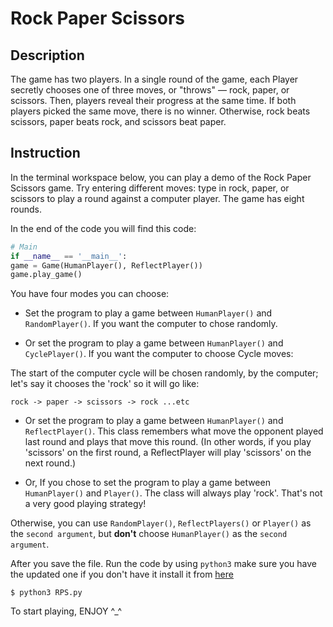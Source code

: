 # Rock Paper Scissors

## Description
The game has two players. In a single round of the game, each Player secretly chooses one of three moves, or "throws" — rock, paper, or scissors. Then, players reveal their progress at the same time. If both players picked the same move, there is no winner. Otherwise, rock beats scissors, paper beats rock, and scissors beat paper.


## Instruction
In the terminal workspace below, you can play a demo of the Rock Paper Scissors game. Try entering different moves: type in rock, paper, or scissors to play a round against a computer player. The game has eight rounds.

In the end of the code you will find this code:

```python
# Main
if __name__ == '__main__':
game = Game(HumanPlayer(), ReflectPlayer())
game.play_game()
```


You have four modes you can choose:


* Set the program to play a game between `HumanPlayer()` and `RandomPlayer()`.
If you want the computer to chose randomly.


* Or set the program to play a game between `HumanPlayer()` and `CyclePlayer()`.
If you want the computer to choose Cycle moves:


The start of the computer cycle will be chosen randomly, by the computer; 
let's say it chooses the 'rock' so it will go like:

```
rock -> paper -> scissors -> rock ...etc
```


* Or set the program to play a game between `HumanPlayer()` and `ReflectPlayer()`. 
This class remembers what move the opponent played last round and plays that move this round. (In other words, if you play 'scissors' on the first round, a ReflectPlayer will play 'scissors' on the next round.)


* Or, If you chose to set the program to play a game between `HumanPlayer()` and `Player()`.
The class will always play 'rock'. That's not a very good playing strategy!


Otherwise, you can use `RandomPlayer()`, `ReflectPlayers()` or `Player()` as the `second argument`, but
__don't__ choose `HumanPlayer()` as the `second argument`.


After you save the file. Run the code by using `python3` make sure you have the updated one if you don't have it install it from [here](https://www.python.org/downloads/?target=_blank)
```shell
$ python3 RPS.py
```
To start playing, 
ENJOY ^_^

